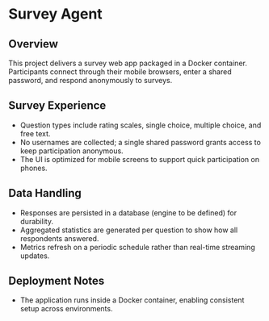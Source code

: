 # Survey Agent

## Overview
This project delivers a survey web app packaged in a Docker container. Participants connect through their mobile browsers, enter a shared password, and respond anonymously to surveys.

## Survey Experience
- Question types include rating scales, single choice, multiple choice, and free text.
- No usernames are collected; a single shared password grants access to keep participation anonymous.
- The UI is optimized for mobile screens to support quick participation on phones.

## Data Handling
- Responses are persisted in a database (engine to be defined) for durability.
- Aggregated statistics are generated per question to show how all respondents answered.
- Metrics refresh on a periodic schedule rather than real-time streaming updates.

## Deployment Notes
- The application runs inside a Docker container, enabling consistent setup across environments.
